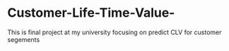 # Customer-Life-Time-Value-
This is final project at my university focusing on predict CLV for customer segements
